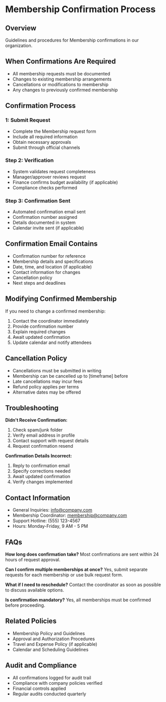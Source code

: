 # Membership Confirmation Process

## Overview
Guidelines and procedures for Membership confirmations in our organization.

## When Confirmations Are Required
- All membership requests must be documented
- Changes to existing membership arrangements
- Cancellations or modifications to membership
- Any changes to previously confirmed membership

## Confirmation Process

###  1: Submit Request
- Complete the Membership request form
- Include all required information
- Obtain necessary approvals
- Submit through official channels

### Step 2: Verification
- System validates request completeness
- Manager/approver reviews request
- Finance confirms budget availability (if applicable)
- Compliance checks performed

### Step 3: Confirmation Sent
- Automated confirmation email sent
- Confirmation number assigned
- Details documented in system
- Calendar invite sent (if applicable)

## Confirmation Email Contains
- Confirmation number for reference
- Membership details and specifications
- Date, time, and location (if applicable)
- Contact information for changes
- Cancellation policy
- Next steps and deadlines

## Modifying Confirmed Membership
If you need to change a confirmed membership:
1. Contact the coordinator immediately
2. Provide confirmation number
3. Explain required changes
4. Await updated confirmation
5. Update calendar and notify attendees

## Cancellation Policy
- Cancellations must be submitted in writing
- Membership can be cancelled up to [timeframe] before
- Late cancellations may incur fees
- Refund policy applies per terms
- Alternative dates may be offered

## Troubleshooting

**Didn't Receive Confirmation:**
1. Check spam/junk folder
2. Verify email address in profile
3. Contact support with request details
4. Request confirmation resend

**Confirmation Details Incorrect:**
1. Reply to confirmation email
2. Specify corrections needed
3. Await updated confirmation
4. Verify changes implemented

## Contact Information
- General Inquiries: info@company.com
- Membership Coordinator: membership@company.com
- Support Hotline: (555) 123-4567
- Hours: Monday-Friday, 9 AM - 5 PM

## FAQs

**How long does confirmation take?**
Most confirmations are sent within 24 hours of request approval.

**Can I confirm multiple memberships at once?**
Yes, submit separate requests for each membership or use bulk request form.

**What if I need to reschedule?**
Contact the coordinator as soon as possible to discuss available options.

**Is confirmation mandatory?**
Yes, all memberships must be confirmed before proceeding.

## Related Policies
- Membership Policy and Guidelines
- Approval and Authorization Procedures
- Travel and Expense Policy (if applicable)
- Calendar and Scheduling Guidelines

## Audit and Compliance
- All confirmations logged for audit trail
- Compliance with company policies verified
- Financial controls applied
- Regular audits conducted quarterly

